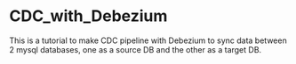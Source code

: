 # CDC_with_Debezium

This is a tutorial to make CDC pipeline with Debezium to sync data between 2 mysql databases, one as a source DB and the other as a target DB.
